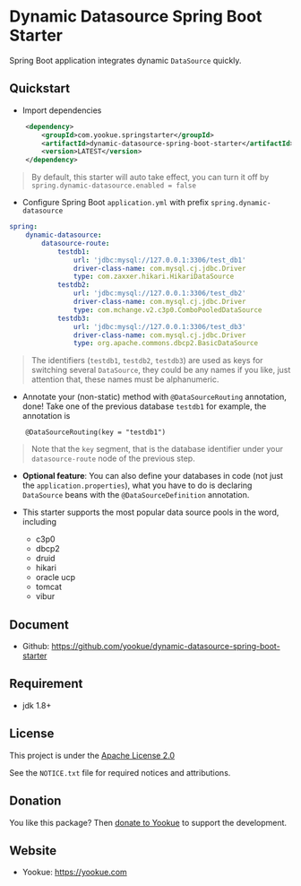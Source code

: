 # Dynamic Datasource Spring Boot Starter

Spring Boot application integrates dynamic `DataSource` quickly.

## Quickstart

- Import dependencies

```xml
    <dependency>
        <groupId>com.yookue.springstarter</groupId>
        <artifactId>dynamic-datasource-spring-boot-starter</artifactId>
        <version>LATEST</version>
    </dependency>
```

> By default, this starter will auto take effect, you can turn it off by `spring.dynamic-datasource.enabled = false`

- Configure Spring Boot `application.yml` with prefix `spring.dynamic-datasource`

```yml
spring:
    dynamic-datasource:
        datasource-route:
            testdb1:
                url: 'jdbc:mysql://127.0.0.1:3306/test_db1'
                driver-class-name: com.mysql.cj.jdbc.Driver
                type: com.zaxxer.hikari.HikariDataSource
            testdb2:
                url: 'jdbc:mysql://127.0.0.1:3306/test_db2'
                driver-class-name: com.mysql.cj.jdbc.Driver
                type: com.mchange.v2.c3p0.ComboPooledDataSource
            testdb3:
                url: 'jdbc:mysql://127.0.0.1:3306/test_db3'
                driver-class-name: com.mysql.cj.jdbc.Driver
                type: org.apache.commons.dbcp2.BasicDataSource
```

> The identifiers (`testdb1`, `testdb2`, `testdb3`) are used as keys for switching several `DataSource`, they could be any names if you like, just attention that, these names must be alphanumeric.

- Annotate your (non-static)  method with `@DataSourceRouting` annotation, done!
Take one of the previous database `testdb1` for example, the annotation is
```
    @DataSourceRouting(key = "testdb1")
```

> Note that the `key` segment, that is the database identifier under your `datasource-route` node of the previous step.

- **Optional feature**: You can also define your databases in code (not just the `application.properties`), what you have to do is declaring `DataSource` beans with the `@DataSourceDefinition` annotation.

- This starter supports the most popular data source pools in the word, including
  - c3p0
  - dbcp2
  - druid
  - hikari
  - oracle ucp
  - tomcat
  - vibur

## Document

- Github: https://github.com/yookue/dynamic-datasource-spring-boot-starter

## Requirement

- jdk 1.8+

## License

This project is under the [Apache License 2.0](https://www.apache.org/licenses/LICENSE-2.0)

See the `NOTICE.txt` file for required notices and attributions.

## Donation

You like this package? Then [donate to Yookue](https://yookue.com/public/donate) to support the development.

## Website

- Yookue: https://yookue.com
